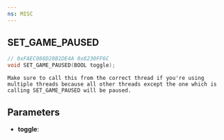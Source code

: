 ```yaml
---
ns: MISC
---
```

## SET_GAME_PAUSED

```c
// 0xFAEC088D28B1DE4A 0x8230FF6C
void SET_GAME_PAUSED(BOOL toggle);
```

```
Make sure to call this from the correct thread if you're using multiple threads because all other threads except the one which is calling SET_GAME_PAUSED will be paused.
```

## Parameters
* **toggle**:
